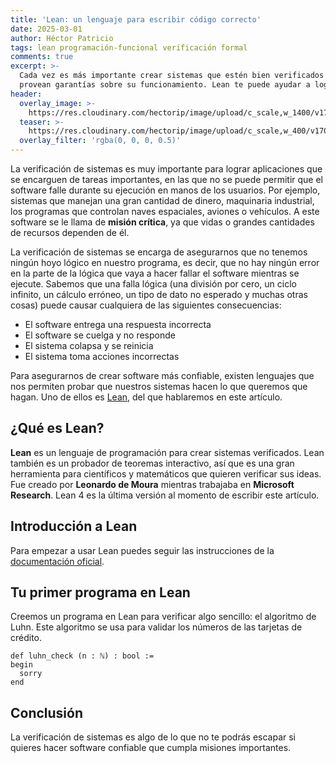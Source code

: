 ```yaml
---
title: 'Lean: un lenguaje para escribir código correcto'
date: 2025-03-01
author: Héctor Patricio
tags: lean programación-funcional verificación formal
comments: true
excerpt: >-
  Cada vez es más importante crear sistemas que estén bien verificados y que
  provean garantías sobre su funcionamiento. Lean te puede ayudar a lograrlo.
header:
  overlay_image: >-
    https://res.cloudinary.com/hectorip/image/upload/c_scale,w_1400/v1702275274/shubham-dhage-ONtKHht3aOE-unsplash_sgwtqx.jpg
  teaser: >-
    https://res.cloudinary.com/hectorip/image/upload/c_scale,w_400/v1702275274/shubham-dhage-ONtKHht3aOE-unsplash_sgwtqx.jpg
  overlay_filter: 'rgba(0, 0, 0, 0.5)'
---
```


La verificación de sistemas es muy importante para lograr aplicaciones que se
encarguen de tareas importantes, en las que no se puede permitir que el software
falle durante su ejecución en manos de los usuarios. Por ejemplo, sistemas que
manejan una gran cantidad de dinero, maquinaria industrial, los programas
que controlan naves espaciales, aviones o vehículos. A este software se le
llama de **misión crítica**, ya que vidas o grandes cantidades de recursos
dependen de él.

La verificación de sistemas se encarga de asegurarnos que no tenemos ningún
hoyo lógico en nuestro programa, es decir, que no hay ningún error en la
parte de la lógica que vaya a hacer fallar el software mientras se ejecute.
Sabemos que una falla lógica (una división por cero, un ciclo infinito, un cálculo erróneo,
un tipo de dato no esperado y muchas otras cosas) puede causar cualquiera de las
siguientes consecuencias:

- El software entrega una respuesta incorrecta
- El software se cuelga y no responde
- El sistema colapsa y se reinicia
- El sistema toma acciones incorrectas

Para asegurarnos de crear software más confiable, existen lenguajes que nos permiten
probar que nuestros sistemas hacen lo que queremos que hagan. Uno de ellos es
[Lean](https://leanprover.github.io/), del que hablaremos en este artículo.

## ¿Qué es Lean?

**Lean** es un lenguaje de programación para crear sistemas verificados.
Lean también es un probador de teoremas interactivo, así que es una gran herramienta
para científicos y matemáticos que quieren verificar sus ideas.
Fue creado por **Leonardo de Moura** mientras trabajaba en **Microsoft Research**. Lean 4
es la última versión al momento de escribir este artículo.

## Introducción a Lean

Para empezar a usar Lean puedes seguir las instrucciones de la
[documentación oficial](https://leanprover.github.io/lean4/getting_started.html).

## Tu primer programa en Lean

Creemos un programa en Lean para verificar algo sencillo: el algoritmo de Luhn. Este
algoritmo se usa para validar los números de las tarjetas de crédito.

```lean
def luhn_check (n : ℕ) : bool :=
begin
  sorry
end
```

## Conclusión

La verificación de sistemas es algo de lo que no te podrás escapar si quieres
hacer software confiable que cumpla misiones importantes.
